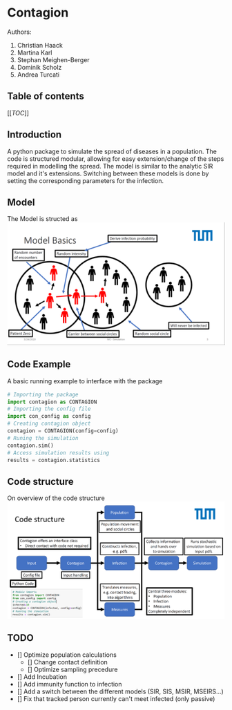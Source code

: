 # Contagion

Authors:

1. Christian Haack
2. Martina Karl
3. Stephan Meighen-Berger
4. Dominik Scholz
5. Andrea Turcati

## Table of contents

[[_TOC_]]

## Introduction

A python package to simulate the spread of diseases in a population.
The code is structured modular, allowing for easy extension/change
of the steps required in modelling the spread. The model is similar to the
analytic SIR model and it's extensions. Switching between these models
is done by setting the corresponding parameters for the infection.

## Model

The Model is structed as
![Sketch of the model](images/Model_Basic.png)

## Code Example

A basic running example to interface with the package

```python
# Importing the package
import contagion as CONTAGION
# Importing the config file
import con_config as config
# Creating contagion object
contagion = CONTAGION(config=config)
# Runing the simulation
contagion.sim()
# Access simulation results using
results = contagion.statistics
```

## Code structure

On overview of the code structure
![Sketch of the model](images/Code_Structure.png)

## TODO

- [] Optimize population calculations
  - [] Change contact definition
  - [] Optimize sampling precedure
- [] Add Incubation
- [] Add immunity function to infection
- [] Add a switch between the different models (SIR, SIS, MSIR, MSEIRS...)
- [] Fix that tracked person currently can't meet infected (only passive)
